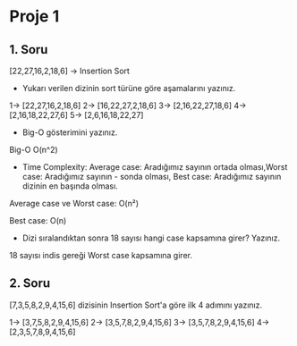 # Proje 1
## 1. Soru
[22,27,16,2,18,6] -> Insertion Sort
- Yukarı verilen dizinin sort türüne göre aşamalarını yazınız.

1-> [22,27,16,2,18,6]
2-> [16,22,27,2,18,6]
3-> [2,16,22,27,18,6]
4-> [2,16,18,22,27,6]
5-> [2,6,16,18,22,27]

- Big-O gösterimini yazınız.

Big-O  O(n^2)

- Time Complexity: Average case: Aradığımız sayının ortada olması,Worst case: Aradığımız sayının - sonda olması, Best case: Aradığımız sayının dizinin en başında olması.

Average case ve Worst case: O(n²) 


Best case: O(n)

- Dizi sıralandıktan sonra 18 sayısı hangi case kapsamına girer? Yazınız.

18 sayısı indis gereği Worst case kapsamına girer.



## 2. Soru
[7,3,5,8,2,9,4,15,6] dizisinin Insertion Sort'a göre ilk 4 adımını yazınız.

1-> [3,7,5,8,2,9,4,15,6]
2-> [3,5,7,8,2,9,4,15,6]
3-> [3,5,7,8,2,9,4,15,6]
4-> [2,3,5,7,8,9,4,15,6]
